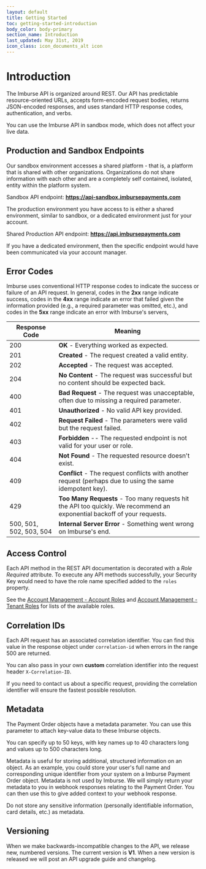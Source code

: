 ```yaml
---
layout: default
title: Getting Started
toc: getting-started-introduction
body_color: body-primary
section_name: Introduction
last_updated: May 31st, 2019
icon_class: icon_documents_alt icon
---
```

# Introduction
The Imburse API is organized around REST. Our API has predictable resource-oriented URLs, accepts form-encoded request bodies, returns JSON-encoded responses, and uses standard HTTP response codes, authentication, and verbs.

You can use the Imburse API in sandbox mode, which does not affect your live data.

## Production and Sandbox Endpoints
Our sandbox environment accesses a shared platform - that is, a platform that is shared with other organizations. Organizations do not share information with each other and are a completely self contained, isolated, entity within the platform system.

Sandbox API endpoint: **https://api-sandbox.imbursepayments.com**

The production environment you have access to is either a shared environment, similar to sandbox, or a dedicated environment just for your account.

Shared Production API endpoint: **https://api.imbursepayments.com**

If you have a dedicated environment, then the specific endpoint would have been communicated via your account manager.

## Error Codes
Imburse uses conventional HTTP response codes to indicate the success or failure of an API request. In general, codes in the **2xx** range indicate success, codes in the **4xx** range indicate an error that failed given the information provided (e.g., a required parameter was omitted, etc.), and codes in the **5xx** range indicate an error with Imburse's servers,

Response Code | Meaning
--------------| -------
200 | **OK** - Everything worked as expected.
201 | **Created** - The request created a valid entity.
202 | **Accepted** - The request was accepted.
204 | **No Content** - The request was successful but no content should be expected back.
400 | **Bad Request** - The request was unacceptable, often due to missing a required parameter.
401 | **Unauthorized** - No valid API key provided.
402 | **Request Failed** - The parameters were valid but the request failed.
403 | **Forbidden** -- The requested endpoint is not valid for your user or role.
404 | **Not Found** - The requested resource doesn't exist.
409 | **Conflict** - The request conflicts with another request (perhaps due to using the same idempotent key).
429 | **Too Many Requests**	- Too many requests hit the API too quickly. We recommend an exponential backoff of your requests.
500, 501, 502, 503, 504 | **Internal Server Error** - Something went wrong on Imburse's end.

## Access Control
Each API method in the REST API documentation is decorated with a *Role Required* attribute. To execute any API methods successfully, your Security Key would need to have the role name specified added to the `roles` property. 

See the [Account Management - Account Roles](/pages/getting-started/account-management/#account-roles) and [Account Management - Tenant Roles](/pages/getting-started/account-managament/#tenant-roles) for lists of the available roles.

## Correlation IDs
Each API request has an associated correlation identifier. You can find this value in the response object under `correlation-id` when errors in the range 500 are returned.

You can also pass in your own **custom** correlation identifier into the request header `X-Correlation-ID`.

If you need to contact us about a specific request, providing the correlation identifier will ensure the fastest possible resolution.

## Metadata
The Payment Order objects have a metadata parameter. You can use this parameter to attach key-value data to these Imburse objects.

You can specify up to 50 keys, with key names up to 40 characters long and values up to 500 characters long.

Metadata is useful for storing additional, structured information on an object. As an example, you could store your user's full name and corresponding unique identifier from your system on a Imburse Payment Order object. Metadata is not used by Imburse. We will simply return your metadata to you in webhook responses relating to the Payment Order. You can then use this to give added context to your webhook response.

Do not store any sensitive information (personally identifiable information, card details, etc.) as metadata.

## Versioning
When we make backwards-incompatible changes to the API, we release new, numbered versions. The current version is **V1**. When a new version is released we will post an API upgrade guide and changelog.
